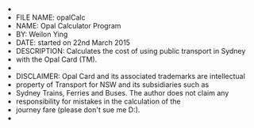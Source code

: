  *
 * FILE NAME: opalCalc
 * NAME: Opal Calculator Program
 * BY: Weilon Ying
 * DATE: started on 22nd March 2015
 * DESCRIPTION: Calculates the cost of using public transport in Sydney 
 *	with the Opal Card (TM).
 *
 * DISCLAIMER: Opal Card and its associated trademarks are intellectual 
 *  property of Transport for NSW and its subsidiaries such as 
 *  Sydney Trains, Ferries and Buses. The author does not claim any 
 *  responsibility for mistakes in the calculation of the 
 *  journey fare (please don't sue me D:).
 *
